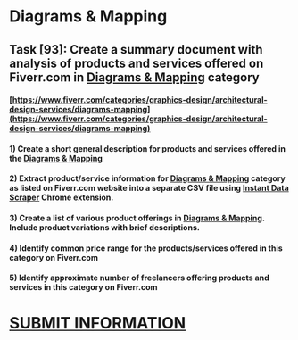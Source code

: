 # Diagrams & Mapping
## Task [93]: Create a summary document with analysis of products and services offered on Fiverr.com in [Diagrams & Mapping](https://www.fiverr.com/categories/graphics-design/architectural-design-services/diagrams-mapping) category
#### [https://www.fiverr.com/categories/graphics-design/architectural-design-services/diagrams-mapping](https://www.fiverr.com/categories/graphics-design/architectural-design-services/diagrams-mapping)
#### 1) Create a short general description for products and services offered in the [Diagrams & Mapping](https://www.fiverr.com/categories/graphics-design/architectural-design-services/diagrams-mapping)
#### 2) Extract product/service information for [Diagrams & Mapping](https://www.fiverr.com/categories/graphics-design/architectural-design-services/diagrams-mapping) category as listed on Fiverr.com website into a separate CSV file using [Instant Data Scraper](https://chrome.google.com/webstore/detail/instant-data-scraper/ofaokhiedipichpaobibbnahnkdoiiah) Chrome extension.
#### 3) Create a list of various product offerings in [Diagrams & Mapping](https://www.fiverr.com/categories/graphics-design/architectural-design-services/diagrams-mapping). Include product variations with brief descriptions.
#### 4) Identify common price range for the products/services offered in this category on Fiverr.com
#### 5) Identify approximate number of freelancers offering products and services in this category on Fiverr.com

# [SUBMIT INFORMATION](https://forms.office.com/r/8AEKjkLxKG)
